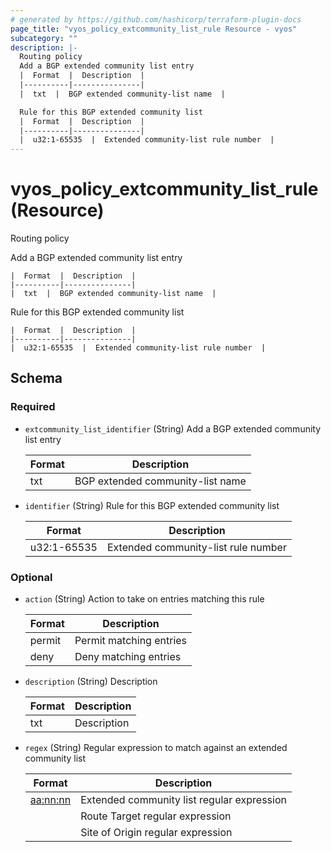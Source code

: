 ```yaml
---
# generated by https://github.com/hashicorp/terraform-plugin-docs
page_title: "vyos_policy_extcommunity_list_rule Resource - vyos"
subcategory: ""
description: |-
  Routing policy
  Add a BGP extended community list entry
  |  Format  |  Description  |
  |----------|---------------|
  |  txt  |  BGP extended community-list name  |

  Rule for this BGP extended community list
  |  Format  |  Description  |
  |----------|---------------|
  |  u32:1-65535  |  Extended community-list rule number  |
---
```


# vyos_policy_extcommunity_list_rule (Resource)

Routing policy

Add a BGP extended community list entry

    |  Format  |  Description  |
    |----------|---------------|
    |  txt  |  BGP extended community-list name  |

Rule for this BGP extended community list

    |  Format  |  Description  |
    |----------|---------------|
    |  u32:1-65535  |  Extended community-list rule number  |



<!-- schema generated by tfplugindocs -->
## Schema

### Required

- `extcommunity_list_identifier` (String) Add a BGP extended community list entry

    |  Format  |  Description  |
    |----------|---------------|
    |  txt  |  BGP extended community-list name  |
- `identifier` (String) Rule for this BGP extended community list

    |  Format  |  Description  |
    |----------|---------------|
    |  u32:1-65535  |  Extended community-list rule number  |

### Optional

- `action` (String) Action to take on entries matching this rule

    |  Format  |  Description  |
    |----------|---------------|
    |  permit  |  Permit matching entries  |
    |  deny  |  Deny matching entries  |
- `description` (String) Description

    |  Format  |  Description  |
    |----------|---------------|
    |  txt  |  Description  |
- `regex` (String) Regular expression to match against an extended community list

    |  Format  |  Description  |
    |----------|---------------|
    |  <aa:nn:nn>  |  Extended community list regular expression  |
    |  <rt aa:nn:nn>  |  Route Target regular expression  |
    |  <soo aa:nn:nn>  |  Site of Origin regular expression  |
